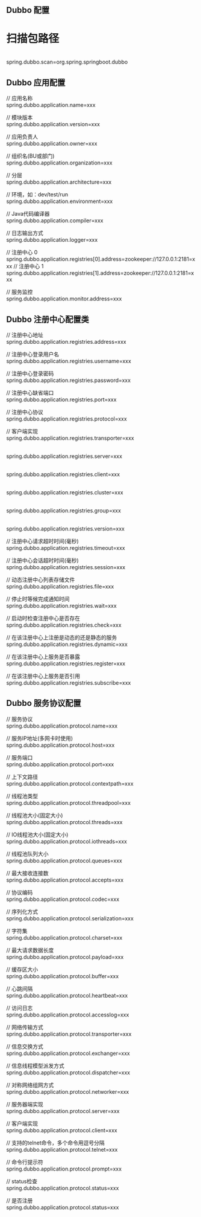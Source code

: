 ## Dubbo 配置
# 扫描包路径
<br>spring.dubbo.scan=org.spring.springboot.dubbo

## Dubbo 应用配置
// 应用名称
<br>spring.dubbo.application.name=xxx

// 模块版本
<br>spring.dubbo.application.version=xxx

// 应用负责人
<br>spring.dubbo.application.owner=xxx

// 组织名(BU或部门)
<br>spring.dubbo.application.organization=xxx

// 分层
<br>spring.dubbo.application.architecture=xxx

// 环境，如：dev/test/run
<br>spring.dubbo.application.environment=xxx

// Java代码编译器
<br>spring.dubbo.application.compiler=xxx

// 日志输出方式
<br>spring.dubbo.application.logger=xxx

// 注册中心 0
<br>spring.dubbo.application.registries[0].address=zookeeper://127.0.0.1:2181=xxx
// 注册中心 1
<br>spring.dubbo.application.registries[1].address=zookeeper://127.0.0.1:2181=xxx

// 服务监控
<br>spring.dubbo.application.monitor.address=xxx

## Dubbo 注册中心配置类
// 注册中心地址
<br>spring.dubbo.application.registries.address=xxx

// 注册中心登录用户名
<br>spring.dubbo.application.registries.username=xxx

// 注册中心登录密码
<br>spring.dubbo.application.registries.password=xxx

// 注册中心缺省端口
<br>spring.dubbo.application.registries.port=xxx

// 注册中心协议
<br>spring.dubbo.application.registries.protocol=xxx

// 客户端实现
<br>spring.dubbo.application.registries.transporter=xxx

<br>spring.dubbo.application.registries.server=xxx

<br>spring.dubbo.application.registries.client=xxx

<br>spring.dubbo.application.registries.cluster=xxx

<br>spring.dubbo.application.registries.group=xxx

<br>spring.dubbo.application.registries.version=xxx

// 注册中心请求超时时间(毫秒)
<br>spring.dubbo.application.registries.timeout=xxx

// 注册中心会话超时时间(毫秒)
<br>spring.dubbo.application.registries.session=xxx

// 动态注册中心列表存储文件
<br>spring.dubbo.application.registries.file=xxx

// 停止时等候完成通知时间
<br>spring.dubbo.application.registries.wait=xxx

// 启动时检查注册中心是否存在
<br>spring.dubbo.application.registries.check=xxx

// 在该注册中心上注册是动态的还是静态的服务
<br>spring.dubbo.application.registries.dynamic=xxx

// 在该注册中心上服务是否暴露
<br>spring.dubbo.application.registries.register=xxx

// 在该注册中心上服务是否引用
<br>spring.dubbo.application.registries.subscribe=xxx


## Dubbo 服务协议配置


// 服务协议
<br>spring.dubbo.application.protocol.name=xxx

// 服务IP地址(多网卡时使用)
<br>spring.dubbo.application.protocol.host=xxx

// 服务端口
<br>spring.dubbo.application.protocol.port=xxx

// 上下文路径
<br>spring.dubbo.application.protocol.contextpath=xxx

// 线程池类型
<br>spring.dubbo.application.protocol.threadpool=xxx

// 线程池大小(固定大小)
<br>spring.dubbo.application.protocol.threads=xxx

// IO线程池大小(固定大小)
<br>spring.dubbo.application.protocol.iothreads=xxx

// 线程池队列大小
<br>spring.dubbo.application.protocol.queues=xxx

// 最大接收连接数
<br>spring.dubbo.application.protocol.accepts=xxx

// 协议编码
<br>spring.dubbo.application.protocol.codec=xxx

// 序列化方式
<br>spring.dubbo.application.protocol.serialization=xxx

// 字符集
<br>spring.dubbo.application.protocol.charset=xxx

// 最大请求数据长度
<br>spring.dubbo.application.protocol.payload=xxx

// 缓存区大小
<br>spring.dubbo.application.protocol.buffer=xxx

// 心跳间隔
<br>spring.dubbo.application.protocol.heartbeat=xxx

// 访问日志
<br>spring.dubbo.application.protocol.accesslog=xxx

// 网络传输方式
<br>spring.dubbo.application.protocol.transporter=xxx

// 信息交换方式
<br>spring.dubbo.application.protocol.exchanger=xxx

// 信息线程模型派发方式
<br>spring.dubbo.application.protocol.dispatcher=xxx

// 对称网络组网方式
<br>spring.dubbo.application.protocol.networker=xxx

// 服务器端实现
<br>spring.dubbo.application.protocol.server=xxx

// 客户端实现
<br>spring.dubbo.application.protocol.client=xxx

// 支持的telnet命令，多个命令用逗号分隔
<br>spring.dubbo.application.protocol.telnet=xxx

// 命令行提示符
<br>spring.dubbo.application.protocol.prompt=xxx

// status检查
<br>spring.dubbo.application.protocol.status=xxx

// 是否注册
<br>spring.dubbo.application.protocol.status=xxx



